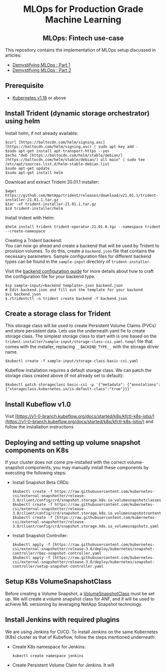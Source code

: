 <div align="center">
<h1>MLOps for Production Grade Machine Learning</h1>
<h2> MLOps: Fintech use-case </h2>
</div>
This repository contains the implementation of MLOps setup discussed in articles:

 - [Demystifying MLOps : Part 1](#)
 - [Demystifying MLOps : Part 2](#)

## Prerequisite
- [Kubernetes v1.18](https://v1-18.docs.kubernetes.io/docs/setup/) or above

## Install Trident (dynamic storage orchestrator) using helm
Install helm, if not already available:

    $curl [https://baltocdn.com/helm/signing.asc](https://baltocdn.com/helm/signing.asc) | sudo apt-key add -  
    $sudo apt-get install apt-transport-https --yes
    $echo "deb [https://baltocdn.com/helm/stable/debian/](https://baltocdn.com/helm/stable/debian/) all main" | sudo tee /etc/apt/sources.list.d/helm-stable-debian.list
    $sudo apt-get update
    $sudo apt-get install helm
Download and extract Trident 20.01.1 installer:

    $wget https://github.com/NetApp/trident/releases/download/v21.01.1/trident-installer-21.01.1.tar.gz
    $tar -xf trident-installer-21.01.1.tar.gz
    $cd trident-installer/helm
    
  Install trident with Helm:
 
    $helm install trident trident-operator-21.01.0.tgz --namespace trident --create-namespace
  Creating a Trident backend:
  <br>
  You can now go ahead and create a backend that will be used by Trident to provision volumes. To do this, create a  `backend.json`  file that contains the necessary parameters. Sample configuration files for different backend types can be found in the  `sample-input`  directory of `trident-installer`.

Visit the  [backend configuration guide](https://netapp-trident.readthedocs.io/en/stable-v21.01/kubernetes/operations/tasks/backends/index.html#backend-configuration)  for more details about how to craft the configuration file for your backend type.

    $cp sample-input/<backend template>.json backend.json
    # Edit backend.json and fill out the template for your backend
    $vi backend.json
    $./tridentctl -n trident create backend -f backend.json

## Create a storage class for Trident
This storage class will be used to create Persistent Volume Claims (PVCs) and store persistent data.
Lets use the underneath yaml fie to create storage class.
The simplest storage class to start with is one based on the `trident-installer/sample-input/storage-class-csi.yaml.templ` file that comes with the installer, replacing `__BACKEND_TYPE__` with the storage driver name.

    $kubectl create -f sample-input/storage-class-basic-csi.yaml
 Kubeflow installation requires a default storage class. We can patch the storage class created above (if not already set to default):
 
    $kubectl patch storageclass basic-csi -p '{"metadata": {"annotations":{"storageclass.kubernetes.io/is-default-class":"true"}}}'

## Install Kubeflow v1.0
Visit [https://v1-0-branch.kubeflow.org/docs/started/k8s/kfctl-k8s-istio/](https://v1-0-branch.kubeflow.org/docs/started/k8s/kfctl-k8s-istio/) and follow the installation instructions 
## Deploying and setting up volume snapshot components on K8s
If your cluster does not come pre-installed with the correct volume-snapshot components, you may manually install these components by executing the following steps:

 - Install Snapshot Beta CRDs:
 
       $kubectl create -f https://raw.githubusercontent.com/kubernetes-csi/external-snapshotter/release-3.0/client/config/crd/snapshot.storage.k8s.io_volumesnapshotclasses.yaml
       $kubectl create -f https://raw.githubusercontent.com/kubernetes-csi/external-snapshotter/release-3.0/client/config/crd/snapshot.storage.k8s.io_volumesnapshotcontents.yaml
       $kubectl create -f [https://raw.githubusercontent.com/kubernetes-csi/external-snapshotter/release-3.0/client/config/crd/snapshot.storage.k8s.io_volumesnapshots.yaml
  - Install Snapshot Controller:
   
        $kubectl apply -f [https://raw.githubusercontent.com/kubernetes-csi/external-snapshotter/release-3.0/deploy/kubernetes/snapshot-controller/rbac-snapshot-controller.yaml
        $kubectl apply -f [https://raw.githubusercontent.com/kubernetes-csi/external-snapshotter/release-3.0/deploy/kubernetes/snapshot-controller/setup-snapshot-controller.yaml
## Setup K8s VolumeSnapshotClass
 Before creating a Volume Snapshot, a [VolumeSnapshotClass](https://netapp-trident.readthedocs.io/en/stable-v20.01/kubernetes/concepts/objects.html#kubernetes-volumesnapshotclass-objects) must be set up. We will create a volume snapshot class for ANF, and it will be used to achieve ML versioning by leveraging NetApp Snapshot technology.

## Install Jenkins with required plugins
We are using Jenkins for CI/CD. To install Jenkins on the same Kubernetes (K8s) cluster as that of Kubeflow, follow the steps mentioned underneath:

 - Create K8s namespace for Jenkins:
 
	 `kubectl create namespace jenkins`
- Create Persistent Volume Claim for Jenkins. It will 

<!--stackedit_data:
eyJoaXN0b3J5IjpbLTM1MjA0NDYxMiwtNjM4ODI0MzIwLDE2Nj
M4MTkxNjQsMjg2OTg2MjE4LC0xNTg5Mzg4Mjg2LC0xNjc5MTA1
NzgwLC0xNDI2ODkwOTEsNjY3OTUwNjIwLDE1MzMyNTEyOTUsLT
E3Mjg5ODEwOCwtODQ1OTI3NTk4LC0xMDEzMDE3MDUwLDE2MDcx
MTgzNDgsLTE5MTk2NzE4NzgsLTIwODY4OTAzLDYxNjQ1ODM1My
wtNzQwNTM2MDM4LC04MTI2MjIyNzhdfQ==
-->